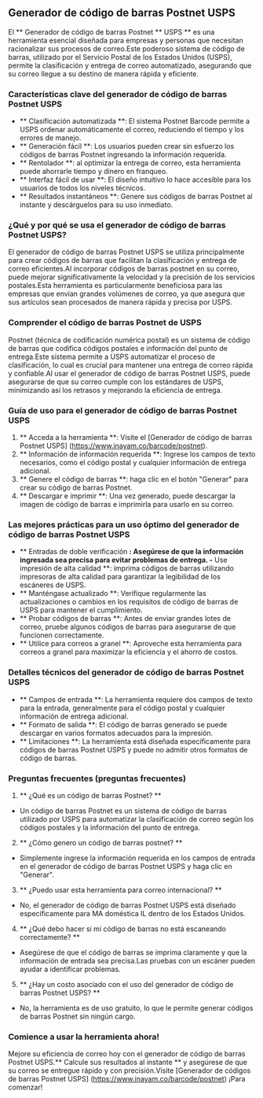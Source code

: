 ## Generador de código de barras Postnet USPS

El ** Generador de código de barras Postnet ** USPS ** es una herramienta esencial diseñada para empresas y personas que necesitan racionalizar sus procesos de correo.Este poderoso sistema de código de barras, utilizado por el Servicio Postal de los Estados Unidos (USPS), permite la clasificación y entrega de correo automatizado, asegurando que su correo llegue a su destino de manera rápida y eficiente.

### Características clave del generador de código de barras Postnet USPS

- ** Clasificación automatizada **: El sistema Postnet Barcode permite a USPS ordenar automáticamente el correo, reduciendo el tiempo y los errores de manejo.
- ** Generación fácil **: Los usuarios pueden crear sin esfuerzo los códigos de barras Postnet ingresando la información requerida.
- ** Rentolador **: al optimizar la entrega de correo, esta herramienta puede ahorrarle tiempo y dinero en franqueo.
- ** Interfaz fácil de usar **: El diseño intuitivo lo hace accesible para los usuarios de todos los niveles técnicos.
- ** Resultados instantáneos **: Genere sus códigos de barras Postnet al instante y descárguelos para su uso inmediato.

### ¿Qué y por qué se usa el generador de código de barras Postnet USPS?

El generador de código de barras Postnet USPS se utiliza principalmente para crear códigos de barras que facilitan la clasificación y entrega de correo eficientes.Al incorporar códigos de barras postnet en su correo, puede mejorar significativamente la velocidad y la precisión de los servicios postales.Esta herramienta es particularmente beneficiosa para las empresas que envían grandes volúmenes de correo, ya que asegura que sus artículos sean procesados ​​de manera rápida y precisa por USPS.

### Comprender el código de barras Postnet de USPS

Postnet (técnica de codificación numérica postal) es un sistema de código de barras que codifica códigos postales e información del punto de entrega.Este sistema permite a USPS automatizar el proceso de clasificación, lo cual es crucial para mantener una entrega de correo rápida y confiable.Al usar el generador de código de barras Postnet USPS, puede asegurarse de que su correo cumple con los estándares de USPS, minimizando así los retrasos y mejorando la eficiencia de entrega.

### Guía de uso para el generador de código de barras Postnet USPS

1. ** Acceda a la herramienta **: Visite el [Generador de código de barras Postnet USPS] (https://www.inayam.co/barcode/postnet).
2. ** Información de información requerida **: Ingrese los campos de texto necesarios, como el código postal y cualquier información de entrega adicional.
3. ** Genere el código de barras **: haga clic en el botón "Generar" para crear su código de barras Postnet.
4. ** Descargar e imprimir **: Una vez generado, puede descargar la imagen de código de barras e imprimirla para usarlo en su correo.

### Las mejores prácticas para un uso óptimo del generador de código de barras Postnet USPS

- ** Entradas de doble verificación **: Asegúrese de que la información ingresada sea precisa para evitar problemas de entrega.
-** Use impresión de alta calidad **: imprima códigos de barras utilizando impresoras de alta calidad para garantizar la legibilidad de los escáneres de USPS.
- ** Manténgase actualizado **: Verifique regularmente las actualizaciones o cambios en los requisitos de código de barras de USPS para mantener el cumplimiento.
- ** Probar códigos de barras **: Antes de enviar grandes lotes de correo, pruebe algunos códigos de barras para asegurarse de que funcionen correctamente.
- ** Utilice para correos a granel **: Aproveche esta herramienta para correos a granel para maximizar la eficiencia y el ahorro de costos.

### Detalles técnicos del generador de código de barras Postnet USPS

- ** Campos de entrada **: La herramienta requiere dos campos de texto para la entrada, generalmente para el código postal y cualquier información de entrega adicional.
- ** Formato de salida **: El código de barras generado se puede descargar en varios formatos adecuados para la impresión.
- ** Limitaciones **: La herramienta está diseñada específicamente para códigos de barras Postnet USPS y puede no admitir otros formatos de código de barras.

### Preguntas frecuentes (preguntas frecuentes)

1. ** ¿Qué es un código de barras Postnet? **
- Un código de barras Postnet es un sistema de código de barras utilizado por USPS para automatizar la clasificación de correo según los códigos postales y la información del punto de entrega.

2. ** ¿Cómo genero un código de barras postnet? **
- Simplemente ingrese la información requerida en los campos de entrada en el generador de código de barras Postnet USPS y haga clic en "Generar".

3. ** ¿Puedo usar esta herramienta para correo internacional? **
- No, el generador de código de barras Postnet USPS está diseñado específicamente para MA doméstica IL dentro de los Estados Unidos.

4. ** ¿Qué debo hacer si mi código de barras no está escaneando correctamente? **
- Asegúrese de que el código de barras se imprima claramente y que la información de entrada sea precisa.Las pruebas con un escáner pueden ayudar a identificar problemas.

5. ** ¿Hay un costo asociado con el uso del generador de código de barras Postnet USPS? **
- No, la herramienta es de uso gratuito, lo que le permite generar códigos de barras Postnet sin ningún cargo.

### Comience a usar la herramienta ahora!

Mejore su eficiencia de correo hoy con el generador de código de barras Postnet USPS.** Calcule sus resultados al instante ** y asegúrese de que su correo se entregue rápido y con precisión.Visite [Generador de códigos de barras Postnet USPS] (https://www.inayam.co/barcode/postnet) ¡Para comenzar!